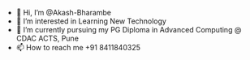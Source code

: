 - 👋 Hi, I’m @Akash-Bharambe
- 👀 I’m interested in Learning New Technology
- 🌱 I’m currently pursuing my PG Diploma in Advanced Computing @ CDAC ACTS, Pune
- 📫 How to reach me +91 8411840325

<!---
Akash-Bharambe/Akash-Bharambe is a ✨ special ✨ repository because its `README.md` (this file) appears on your GitHub profile.
You can click the Preview link to take a look at your changes.
--->
